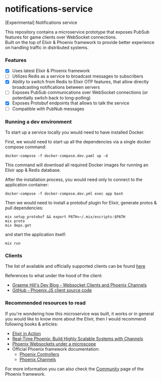 # notifications-service
[Experimental] Notifications service

This repository contains a microservice prototype that exposes PubSub features for game clients over WebSocket connections.  
Built on the top of Elixir & Phoenix framework to provide better experience on handling traffic in distributed systems.

### Features
- [x] Uses latest Elixir & Phoenix framework
- [ ] Utilizes Redis as a service to broadcast messages to subscribers
- [x] Ability to switch from Redis to Elixir OTP features, that allow directly broadcasting notifications between servers
- [ ] Exposes PubSub communications over WebSocket connections (or potentially switch back to long-polling)
- [x] Exposes Protobuf endpoints that allows to talk the service
- [ ] Compatible with PubNub messages

### Running a dev environment
To start up a service locally you would need to have installed Docker. 

First, we would need to start up all the dependencies via a single docker compose command:
```
docker-compose -f docker-compose.dev.yaml up -d
```
This command will download all required Docker images for running an Elixir app & Redis database.

After the installation process, you would need only to connect to the application container:
```
docker-compose -f docker-compose.dev.yml exec app bash
```

Then we would need to install a protobuf plugin for Elixir, generate protos & pull dependencies:
```
mix setup_protobuf && export PATH=~/.mix/escripts:$PATH
mix proto
mix deps.get
```

and start the application itself:
```
mix run
```

### Clients
The list of available and officially supported clients can be found [here](https://hexdocs.pm/phoenix/channels.html#client-libraries)

References to what under the hood of the client:
- [Graeme Hill's Dev Blog - Websocket Clients and Phoenix Channels](http://graemehill.ca/websocket-clients-and-phoenix-channels/)
- [GitHub - Phoenix.JS client source code](https://github.com/phoenixframework/phoenix/blob/v1.2/web/static/js/phoenix.js)

### Recommended resources to read
If you're wondering how this microservice was built, it works or in general you would like to know more about the Elixir, then I would recommend following books & articles:
- [Elixir in Action](https://www.manning.com/books/elixir-in-action-second-edition)
- [Real-Time Phoenix: Build Highly Scalable Systems with Channels](https://pragprog.com/titles/sbsockets/real-time-phoenix/) 
- [Phoenix Websockets under a microscope](https://zorbash.com/post/phoenix-websockets-under-a-microscope/)
- Official Phoenix framework documentation:
  - [Phoenix Controllers](https://hexdocs.pm/phoenix/controllers.html)
  - [Phoenix Channels](https://hexdocs.pm/phoenix/channels.html)

For more information you can also check the [Community](https://hexdocs.pm/phoenix/community.html) page of the Phoenix framework.

